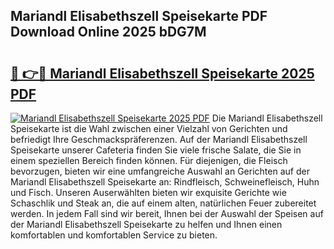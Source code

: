 ## Mariandl Elisabethszell Speisekarte PDF Download Online 2025 bDG7M

# <h2><a href="http://gc7bln.nevu.top/?p=Mariandl+Elisabethszell+Speisekarte">🔗 👉🔴 Mariandl Elisabethszell Speisekarte 2025 PDF</a></h2>

[![Mariandl Elisabethszell Speisekarte 2025 PDF](https://i.imgur.com/dBaPXMq.png)](http://gc7bln.nevu.top/?p=Mariandl+Elisabethszell+Speisekarte)
Die Mariandl Elisabethszell Speisekarte ist die Wahl zwischen einer Vielzahl von Gerichten und befriedigt Ihre Geschmackspräferenzen. Auf der Mariandl Elisabethszell Speisekarte unserer Cafeteria finden Sie viele frische Salate, die Sie in einem speziellen Bereich finden können. Für diejenigen, die Fleisch bevorzugen, bieten wir eine umfangreiche Auswahl an Gerichten auf der Mariandl Elisabethszell Speisekarte an: Rindfleisch, Schweinefleisch, Huhn und Fisch. Unseren Auserwählten bieten wir exquisite Gerichte wie Schaschlik und Steak an, die auf einem alten, natürlichen Feuer zubereitet werden. In jedem Fall sind wir bereit, Ihnen bei der Auswahl der Speisen auf der Mariandl Elisabethszell Speisekarte zu helfen und Ihnen einen komfortablen und komfortablen Service zu bieten.
